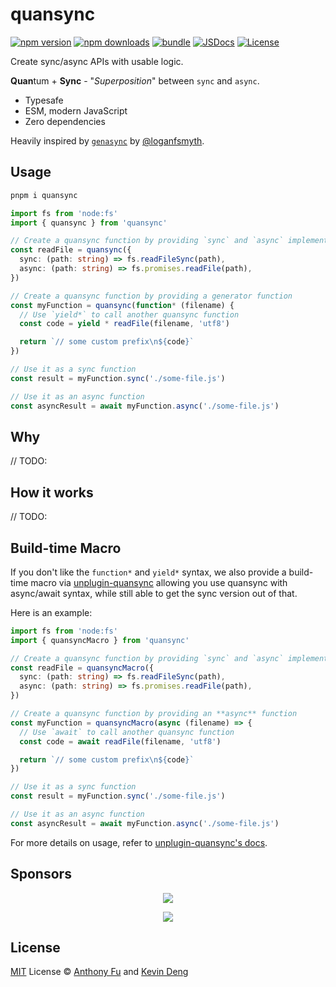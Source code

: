 # quansync

[![npm version][npm-version-src]][npm-version-href]
[![npm downloads][npm-downloads-src]][npm-downloads-href]
[![bundle][bundle-src]][bundle-href]
[![JSDocs][jsdocs-src]][jsdocs-href]
[![License][license-src]][license-href]

Create sync/async APIs with usable logic.

**Quan**tum + **Sync** - "_Superposition_" between `sync` and `async`.

- Typesafe
- ESM, modern JavaScript
- Zero dependencies

Heavily inspired by [`genasync`](https://github.com/loganfsmyth/gensync) by [@loganfsmyth](https://github.com/loganfsmyth).

## Usage

```bash
pnpm i quansync
```

```ts
import fs from 'node:fs'
import { quansync } from 'quansync'

// Create a quansync function by providing `sync` and `async` implementations
const readFile = quansync({
  sync: (path: string) => fs.readFileSync(path),
  async: (path: string) => fs.promises.readFile(path),
})

// Create a quansync function by providing a generator function
const myFunction = quansync(function* (filename) {
  // Use `yield*` to call another quansync function
  const code = yield * readFile(filename, 'utf8')

  return `// some custom prefix\n${code}`
})

// Use it as a sync function
const result = myFunction.sync('./some-file.js')

// Use it as an async function
const asyncResult = await myFunction.async('./some-file.js')
```

## Why

// TODO:

## How it works

// TODO:

## Build-time Macro

If you don't like the `function*` and `yield*` syntax, we also provide a build-time macro via [unplugin-quansync](https://github.com/unplugin/unplugin-quansync#usage) allowing you use quansync with async/await syntax, while still able to get the sync version out of that.

Here is an example:

```ts
import fs from 'node:fs'
import { quansyncMacro } from 'quansync'

// Create a quansync function by providing `sync` and `async` implementations
const readFile = quansyncMacro({
  sync: (path: string) => fs.readFileSync(path),
  async: (path: string) => fs.promises.readFile(path),
})

// Create a quansync function by providing an **async** function
const myFunction = quansyncMacro(async (filename) => {
  // Use `await` to call another quansync function
  const code = await readFile(filename, 'utf8')

  return `// some custom prefix\n${code}`
})

// Use it as a sync function
const result = myFunction.sync('./some-file.js')

// Use it as an async function
const asyncResult = await myFunction.async('./some-file.js')
```

For more details on usage, refer to [unplugin-quansync's docs](https://github.com/unplugin/unplugin-quansync#usage).

## Sponsors

<p align="center">
  <a href="https://cdn.jsdelivr.net/gh/antfu/static/sponsors.svg">
    <img src='https://cdn.jsdelivr.net/gh/antfu/static/sponsors.svg'/>
  </a>
</p>

<p align="center">
  <a href="https://cdn.jsdelivr.net/gh/sxzz/sponsors/sponsors.svg">
    <img src='https://cdn.jsdelivr.net/gh/sxzz/sponsors/sponsors.svg'/>
  </a>
</p>

## License

[MIT](./LICENSE) License © [Anthony Fu](https://github.com/antfu) and [Kevin Deng](https://github.com/sxzz)

<!-- Badges -->

[npm-version-src]: https://img.shields.io/npm/v/quansync?style=flat&colorA=080f12&colorB=1fa669
[npm-version-href]: https://npmjs.com/package/quansync
[npm-downloads-src]: https://img.shields.io/npm/dm/quansync?style=flat&colorA=080f12&colorB=1fa669
[npm-downloads-href]: https://npmjs.com/package/quansync
[bundle-src]: https://img.shields.io/bundlephobia/minzip/quansync?style=flat&colorA=080f12&colorB=1fa669&label=minzip
[bundle-href]: https://bundlephobia.com/result?p=quansync
[license-src]: https://img.shields.io/github/license/antfu/quansync.svg?style=flat&colorA=080f12&colorB=1fa669
[license-href]: https://github.com/antfu/quansync/blob/main/LICENSE
[jsdocs-src]: https://img.shields.io/badge/jsdocs-reference-080f12?style=flat&colorA=080f12&colorB=1fa669
[jsdocs-href]: https://www.jsdocs.io/package/quansync
